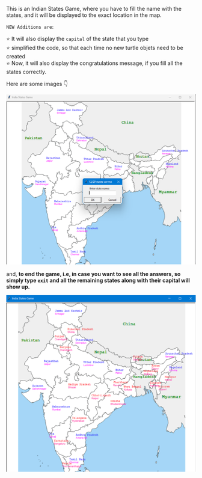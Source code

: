 This is an Indian States Game, where you have to fill the name with the states, and it will be displayed 
to the exact location in the map.

`NEW Additions are`:

⭐ It will also display the `capital` of the state that you type <br />
⭐ simplified the code, so that each time no new turtle objets need to be created <br />
⭐ Now, it will also display the congratulations message, if you fill all the states correctly. <br />

<!-- ![Alt text](images/game-start.png) -->
Here are some images 👇

<img src="images/game-start.png" alt="Game starts" width="600"/>

and,  <strong> to end the game, i.e, in case you want to see all the answers, so simply type `exit`
and all the remaining states along with their capital will show up. </strong>

<img src="images/end-game.png" alt="Game ends" width="600"/>

